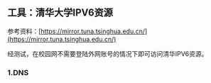 ## 工具：清华大学IPV6资源

参考资料：[https://mirror.tuna.tsinghua.edu.cn/](https://mirror.tuna.tsinghua.edu.cn/)

经测试，在校园网不需要登陆外网账号的情况下即可访问清华IPV6资源。

### 1.DNS



